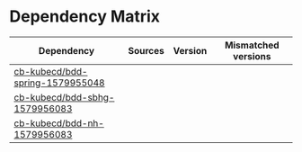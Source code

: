 # Dependency Matrix

Dependency | Sources | Version | Mismatched versions
---------- | ------- | ------- | -------------------
[cb-kubecd/bdd-spring-1579955048](https://github.com/cb-kubecd/bdd-spring-1579955048.git) |  | []() | 
[cb-kubecd/bdd-sbhg-1579956083](https://github.com/cb-kubecd/bdd-sbhg-1579956083.git) |  | []() | 
[cb-kubecd/bdd-nh-1579956083](https://github.com/cb-kubecd/bdd-nh-1579956083.git) |  | []() | 
